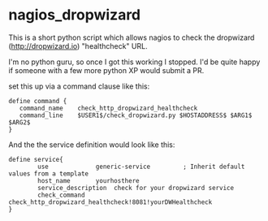 nagios_dropwizard
=================

This is a short python script which allows nagios to check the dropwizard (http://dropwizard.io)  "healthcheck" URL.

I'm no python guru, so once I got this working I stopped.  I'd be quite happy if someone with a few more python XP would submit a PR.

set this up via a command clause like this:

```
define command {
   command_name    check_http_dropwizard_healthcheck
   command_line    $USER1$/check_dropwizard.py $HOSTADDRESS$ $ARG1$ $ARG2$
}
```

And the the service definition would look like this:

```
define service{
        use             generic-service         ; Inherit default values from a template
        host_name       yourhosthere
        service_description  check for your dropwizard service
        check_command   check_http_dropwizard_healthcheck!8081!yourDWHealthcheck
}
```
